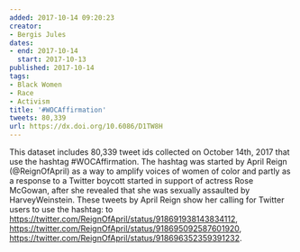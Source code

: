 ```yaml
---
added: 2017-10-14 09:20:23
creator:
- Bergis Jules
dates:
- end: 2017-10-14
  start: 2017-10-13
published: 2017-10-14
tags:
- Black Women
- Race
- Activism
title: '#WOCAffirmation'
tweets: 80,339
url: https://dx.doi.org/10.6086/D1TW8H
---
```


This dataset includes 80,339 tweet ids collected on October 14th, 2017 that use the hashtag #WOCAffirmation. The hashtag was started by April Reign (@ReignOfApril) as a way to amplify voices of women of color and partly as a response to a Twitter boycott started in support of actress Rose McGowan, after she revealed that she was sexually assaulted by HarveyWeinstein. These tweets by April Reign show her calling for Twitter users to use the hashtag:
  to https://twitter.com/ReignOfApril/status/918691938143834112,
  https://twitter.com/ReignOfApril/status/918695092587601920,
  https://twitter.com/ReignOfApril/status/918696352359391232.
